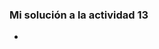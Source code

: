 <!-- Autoevaluación de la comprensión
Enunciado: responde las siguientes preguntas en tu bitácora, justificando cada respuesta con ejemplos concretos de tu trabajo en la unidad:

Escribe un texto donde expliques lo que aprendiste en esta unidad argumentando con ejemplos concretos.
¿Cuáles fueron los conceptos más desafiantes de la unidad? ¿Por qué?
¿Qué estrategias utilizaste para comprender esos conceptos desafiantes?
¿Qué estrategias te resultaron más efectivas?
Entrega: en tu bitácora la respuesta a las preguntas anteriores. -->

### Mi solución a la actividad 13

- 
